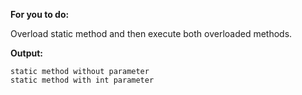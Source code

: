 **For you to do:**

Overload static method and then execute both overloaded methods.


**Output:**

```
static method without parameter
static method with int parameter
```